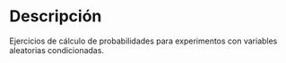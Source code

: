 # Descripción

Ejercicios de cálculo de probabilidades para experimentos con variables aleatorias condicionadas.
